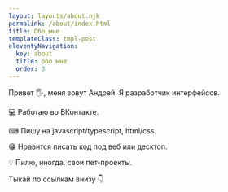 ```yaml
---
layout: layouts/about.njk
permalink: /about/index.html
title: Обо мне
templateClass: tmpl-post
eleventyNavigation:
  key: about
  title: обо мне
  order: 3
---
```


Привет 🖐, меня зовут Андрей. Я разработчик интерфейсов.

💻 Работаю во ВКонтакте.

⌨	Пишу на javascript/typescript, html/css.

😁 Нравится писать код под веб или десктоп.

💡 Пилю, иногда, свои пет-проекты.

Тыкай по ссылкам внизу 👇
